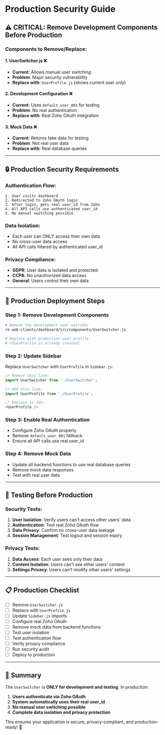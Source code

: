 # Production Security Guide

## ⚠️ CRITICAL: Remove Development Components Before Production

### **Components to Remove/Replace:**

#### 1. **UserSwitcher.js** ❌
- **Current**: Allows manual user switching
- **Problem**: Major security vulnerability
- **Replace with**: `UserProfile.js` (shows current user only)

#### 2. **Development Configuration** ❌
- **Current**: Uses `default_user_001` for testing
- **Problem**: No real authentication
- **Replace with**: Real Zoho OAuth integration

#### 3. **Mock Data** ❌
- **Current**: Returns fake data for testing
- **Problem**: Not real user data
- **Replace with**: Real database queries

---

## 🔒 Production Security Requirements

### **Authentication Flow:**
```
1. User visits dashboard
2. Redirected to Zoho OAuth login
3. After login, gets real user_id from Zoho
4. All API calls use authenticated user_id
5. No manual switching possible
```

### **Data Isolation:**
- Each user can ONLY access their own data
- No cross-user data access
- All API calls filtered by authenticated user_id

### **Privacy Compliance:**
- **GDPR**: User data is isolated and protected
- **CCPA**: No unauthorized data access
- **General**: Users control their own data

---

## 🚀 Production Deployment Steps

### **Step 1: Remove Development Components**
```bash
# Remove the development user switcher
rm web-clients/dashboard/src/components/UserSwitcher.js

# Replace with production user profile
# (UserProfile.js already created)
```

### **Step 2: Update Sidebar**
Replace `UserSwitcher` with `UserProfile` in `Sidebar.js`:
```javascript
// Remove this line:
import UserSwitcher from './UserSwitcher';

// Add this line:
import UserProfile from './UserProfile';

// Replace in JSX:
<UserProfile />
```

### **Step 3: Enable Real Authentication**
- Configure Zoho OAuth properly
- Remove `default_user_001` fallback
- Ensure all API calls use real user_id

### **Step 4: Remove Mock Data**
- Update all backend functions to use real database queries
- Remove mock data responses
- Test with real user data

---

## 🧪 Testing Before Production

### **Security Tests:**
1. **User Isolation**: Verify users can't access other users' data
2. **Authentication**: Test real Zoho OAuth flow
3. **Data Privacy**: Confirm no cross-user data leakage
4. **Session Management**: Test logout and session expiry

### **Privacy Tests:**
1. **Data Access**: Each user sees only their data
2. **Content Isolation**: Users can't see other users' content
3. **Settings Privacy**: Users can't modify other users' settings

---

## 📋 Production Checklist

- [ ] Remove `UserSwitcher.js`
- [ ] Replace with `UserProfile.js`
- [ ] Update `Sidebar.js` imports
- [ ] Configure real Zoho OAuth
- [ ] Remove mock data from backend functions
- [ ] Test user isolation
- [ ] Test authentication flow
- [ ] Verify privacy compliance
- [ ] Run security audit
- [ ] Deploy to production

---

## 🎯 Summary

The `UserSwitcher` is **ONLY for development and testing**. In production:

1. **Users authenticate via Zoho OAuth**
2. **System automatically uses their real user_id**
3. **No manual user switching possible**
4. **Complete data isolation and privacy protection**

This ensures your application is secure, privacy-compliant, and production-ready! 🚀
